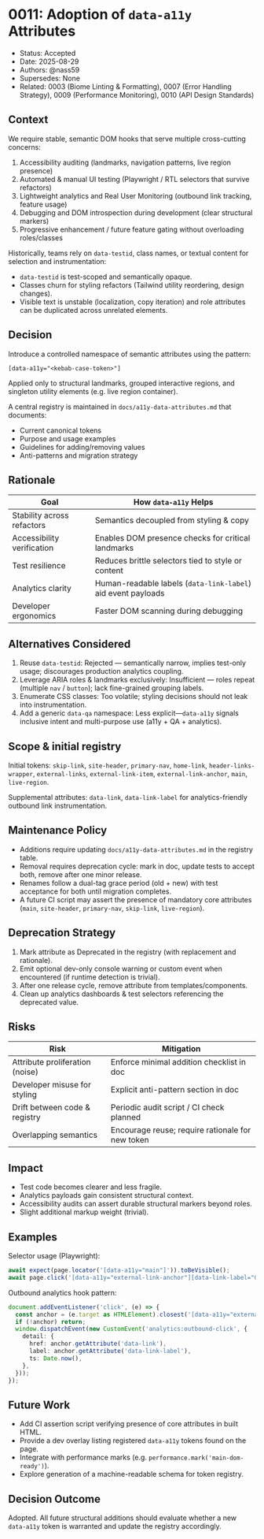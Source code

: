 # 0011: Adoption of `data-a11y` Attributes

- Status: Accepted
- Date: 2025-08-29
- Authors: @nass59
- Supersedes: None
- Related: 0003 (Biome Linting & Formatting), 0007 (Error Handling Strategy), 0009 (Performance Monitoring), 0010 (API Design Standards)

## Context

We require stable, semantic DOM hooks that serve multiple cross-cutting concerns:

1. Accessibility auditing (landmarks, navigation patterns, live region presence)
2. Automated & manual UI testing (Playwright / RTL selectors that survive refactors)
3. Lightweight analytics and Real User Monitoring (outbound link tracking, feature usage)
4. Debugging and DOM introspection during development (clear structural markers)
5. Progressive enhancement / future feature gating without overloading roles/classes

Historically, teams rely on `data-testid`, class names, or textual content for selection and instrumentation:
- `data-testid` is test-scoped and semantically opaque.
- Classes churn for styling refactors (Tailwind utility reordering, design changes).
- Visible text is unstable (localization, copy iteration) and role attributes can be duplicated across unrelated elements.

## Decision

Introduce a controlled namespace of semantic attributes using the pattern:
```
[data-a11y="<kebab-case-token>"]
```
Applied only to structural landmarks, grouped interactive regions, and singleton utility elements (e.g. live region container).

A central registry is maintained in `docs/a11y-data-attributes.md` that documents:
- Current canonical tokens
- Purpose and usage examples
- Guidelines for adding/removing values
- Anti-patterns and migration strategy

## Rationale

| Goal | How `data-a11y` Helps |
|------|-----------------------|
| Stability across refactors | Semantics decoupled from styling & copy |
| Accessibility verification | Enables DOM presence checks for critical landmarks |
| Test resilience | Reduces brittle selectors tied to style or content |
| Analytics clarity | Human-readable labels (`data-link-label`) aid event payloads |
| Developer ergonomics | Faster DOM scanning during debugging |

## Alternatives Considered

1. Reuse `data-testid`: Rejected — semantically narrow, implies test-only usage; discourages production analytics coupling.
2. Leverage ARIA roles & landmarks exclusively: Insufficient — roles repeat (multiple `nav` / `button`); lack fine-grained grouping labels.
3. Enumerate CSS classes: Too volatile; styling decisions should not leak into instrumentation.
4. Add a generic `data-qa` namespace: Less explicit—`data-a11y` signals inclusive intent and multi-purpose use (a11y + QA + analytics).

## Scope & initial registry

Initial tokens: `skip-link`, `site-header`, `primary-nav`, `home-link`, `header-links-wrapper`, `external-links`, `external-link-item`, `external-link-anchor`, `main`, `live-region`.

Supplemental attributes: `data-link`, `data-link-label` for analytics-friendly outbound link instrumentation.

## Maintenance Policy

- Additions require updating `docs/a11y-data-attributes.md` in the registry table.
- Removal requires deprecation cycle: mark in doc, update tests to accept both, remove after one minor release.
- Renames follow a dual-tag grace period (old + new) with test acceptance for both until migration completes.
- A future CI script may assert the presence of mandatory core attributes (`main`, `site-header`, `primary-nav`, `skip-link`, `live-region`).

## Deprecation Strategy

1. Mark attribute as Deprecated in the registry (with replacement and rationale).
2. Emit optional dev-only console warning or custom event when encountered (if runtime detection is trivial).
3. After one release cycle, remove attribute from templates/components.
4. Clean up analytics dashboards & test selectors referencing the deprecated value.

## Risks

| Risk | Mitigation |
|------|------------|
| Attribute proliferation (noise) | Enforce minimal addition checklist in doc |
| Developer misuse for styling | Explicit anti-pattern section in doc |
| Drift between code & registry | Periodic audit script / CI check planned |
| Overlapping semantics | Encourage reuse; require rationale for new token |

## Impact

- Test code becomes clearer and less fragile.
- Analytics payloads gain consistent structural context.
- Accessibility audits can assert durable structural markers beyond roles.
- Slight additional markup weight (trivial).

## Examples

Selector usage (Playwright):
```ts
await expect(page.locator('[data-a11y="main"]')).toBeVisible();
await page.click('[data-a11y="external-link-anchor"][data-link-label="GitHub"]');
```

Outbound analytics hook pattern:
```ts
document.addEventListener('click', (e) => {
  const anchor = (e.target as HTMLElement).closest('[data-a11y="external-link-anchor"]') as HTMLAnchorElement | null;
  if (!anchor) return;
  window.dispatchEvent(new CustomEvent('analytics:outbound-click', {
    detail: {
      href: anchor.getAttribute('data-link'),
      label: anchor.getAttribute('data-link-label'),
      ts: Date.now(),
    },
  }));
});
```

## Future Work

- Add CI assertion script verifying presence of core attributes in built HTML.
- Provide a dev overlay listing registered `data-a11y` tokens found on the page.
- Integrate with performance marks (e.g. `performance.mark('main-dom-ready')`).
- Explore generation of a machine-readable schema for token registry.

## Decision Outcome

Adopted. All future structural additions should evaluate whether a new `data-a11y` token is warranted and update the registry accordingly.
